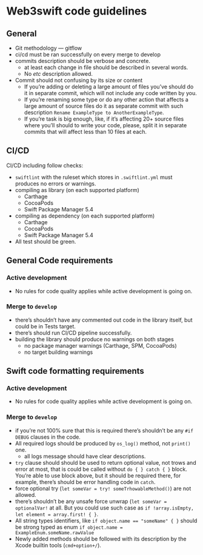 # Web3swift code guidelines
## General
* Git methodology — gitflow
* ci/cd must be ran successfully on every merge to develop
* commits description should be verbose and concrete.
    * at least each change in file should be described in several words.
    * No *etc* description allowed.
* Commit should not confusing by its size or content
    * If you’re adding or deleting a large amount of files you’ve should do it in separate commit, which will not include any code written by you.
    * If you’re renaming some type or do any other action that affects a large amount of source files do it as separate commit with such description `Rename ExampleType to AnotherExampleType`.
    * If you’re task is big enough, like, if it’s affecting 20+ source files where you’ll should to write your code, please, split it in separate commits that will affect less than 10 files at each. 

## CI/CD
CI/CD including follow checks:
- `swiftlint` with the ruleset which stores in `.swiftlint.yml` must produces no errors or warnings.
- compiling as library (on each supported platform)
    - Carthage
    - CocoaPods
    - Swift Package Manager 5.4
- compiling as dependency (on each supported platform)
    - Carthage
    - CocoaPods
    - Swift Package Manager 5.4
- All test should be green.

## General Code requirements
### Active development
- No rules for code quality applies while active development is going on.

### Merge to `develop`
- there’s shouldn’t have any commented out code in the library itself, but could be in Tests target.
- there’s should run CI/CD pipeline successfully.
- building the library should produce no warnings on both stages
    - no package manager warnings (Carthage, SPM, CocoaPods)
    - no target building warnings

## Swift code formatting requirements
### Active development
- No rules for code quality applies while active development is going on.

### Merge to `develop`
- if you’re not 100% sure that this is required there’s shouldn’t be any `#if DEBUG` clauses in the code.
- All required logs should be produced by `os_log()` method, not `print()` one.
    - all logs message should have clear descriptions.
- `try` clause should should be used to return optional value, not trows and error at most, that is could be called without `do { } catch { }` block. You’re able to use block above, but it should be required there, for example, there’s should be error handling code in `catch`.
- force optional try (`let someVar = try! someTrhowableMethod()`) are not allowed.
- there’s shouldn’t be any unsafe force unwrap (`let someVar = optionalVar!` at all. But you could use such case as `if !array.isEmpty, let element = array.first! { }`.
- All string types identifiers, like `if object.name == "someName" { }` should be strong typed as enum `if object.name = ExampleEnum.someName.rawValue`
- Newly added methods should be followed with its description by the Xcode builtin tools (`cmd+option+/`).
